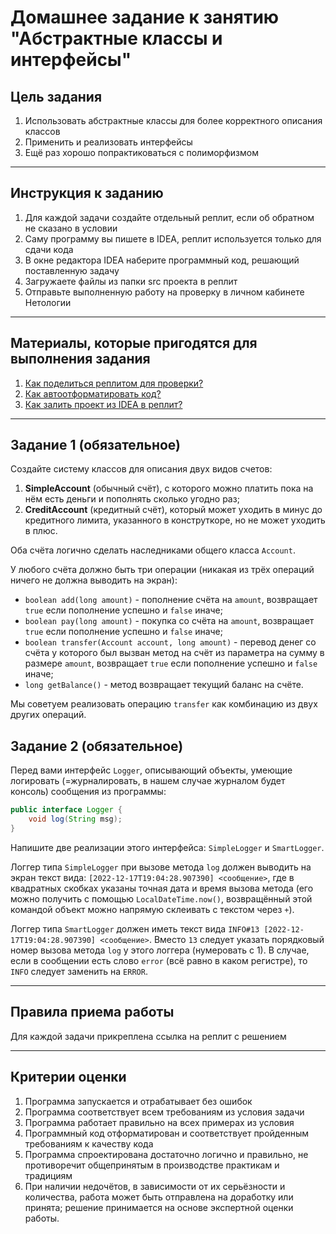 # Домашнее задание к занятию "Абстрактные классы и интерфейсы"

## Цель задания

1. Использовать абстрактные классы для более корректного описания классов
2. Применить и реализовать интерфейсы
3. Ещё раз хорошо попрактиковаться с полиморфизмом

------

## Инструкция к заданию

1. Для каждой задачи создайте отдельный реплит, если об обратном не сказано в условии
1. Саму программу вы пишете в IDEA, реплит используется только для сдачи кода
3. В окне редактора IDEA наберите программный код, решающий поставленную задачу
5. Загружаете файлы из папки src проекта в реплит
6. Отправьте выполненную работу на проверку в личном кабинете Нетологии

------

## Материалы, которые пригодятся для выполнения задания

1. [Как поделиться реплитом для проверки?](https://github.com/netology-code/java-homeworks/blob/java-43/QA_ReplitShare.md)
2. [Как автоотформатировать код?](https://github.com/netology-code/java-homeworks/blob/java-43/QA_Format.md)
3. [Как залить проект из IDEA в реплит?](https://github.com/netology-code/java-homeworks/blob/java-43/QA_ReplitUpload.md)

------

## Задание 1 (обязательное)

Создайте систему классов для описания двух видов счетов:
1. **SimpleAccount** (обычный счёт), с которого можно платить пока на нём есть деньги и пополнять сколько угодно раз;
2. **CreditAccount** (кредитный счёт), который может уходить в минус до кредитного лимита, указанного в конструткоре, но не может уходить в плюс.

Оба счёта логично сделать наследниками общего класса `Account`.

У любого счёта должно быть три операции (никакая из трёх операций ничего не должна выводить на экран):
* `boolean add(long amount)` - пополнение счёта на `amount`, возвращает `true` если пополнение успешно и `false` иначе;
* `boolean pay(long amount)` - покупка со счёта на `amount`, возвращает `true` если пополнение успешно и `false` иначе;
* `boolean transfer(Account account, long amount)` - перевод денег со счёта у которого был вызван метод на счёт из параметра на сумму в размере `amount`, возвращает `true` если пополнение успешно и `false` иначе;
* `long getBalance()` - метод возвращает текущий баланс на счёте.

Мы советуем реализовать операцию `transfer` как комбинацию из двух других операций.

## Задание 2 (обязательное)

Перед вами интерфейс `Logger`, описывающий объекты, умеющие логировать (=журналировать, в нашем случае журналом будет консоль) сообщения из программы:

```java
public interface Logger {
    void log(String msg);
}
```

Напишите две реализации этого интерфейса: `SimpleLogger` и `SmartLogger`.

Логгер типа `SimpleLogger` при вызове метода `log` должен выводить на экран текст вида: `[2022-12-17T19:04:28.907390] <сообщение>`, где в квадратных скобках указаны точная дата и время вызова метода (его можно получить с помощью `LocalDateTime.now()`, возвращённый этой командой объект можно напрямую склеивать с текстом через `+`).

Логгер типа `SmartLogger` должен иметь текст вида `INFO#13 [2022-12-17T19:04:28.907390] <сообщение>`. Вместо `13` следует указать порядковый номер вызова метода `log` у этого логгера (нумеровать с 1). В случае, если в сообщении есть слово `error` (всё равно в каком регистре), то `INFO` следует заменить на `ERROR`.

------

## Правила приема работы

Для каждой задачи прикреплена ссылка на реплит с решением


------

## Критерии оценки

1. Программа запускается и отрабатывает без ошибок
2. Программа соответствует всем требованиям из условия задачи
3. Программа работает правильно на всех примерах из условия
4. Программный код отформатирован и соответствует пройденным требованиям к качеству кода
5. Программа спроектирована достаточно логично и правильно, не противоречит общепринятым в производстве практикам и традициям
6. При наличии недочётов, в зависимости от их серьёзности и количества, работа может быть отправлена на доработку или принята; решение принимается на основе экспертной оценки работы.

